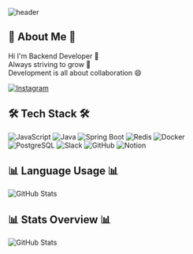 ![header](https://capsule-render.vercel.app/api?type=rounded&color=gradient&text=%20ChoeEuiSeung%20Develop%20&height=300&fontSize=65&textBg=true)



## 🎳 About Me 🎳

Hi I'm Backend Developer 👋  
Always striving to grow 💬  
Development is all about collaboration 😄  

[![Instagram](https://img.shields.io/badge/Instagram-%23E4405F?style=flat-square&logo=instagram&logoColor=white)](https://www.instagram.com/sseung_._92)



## 🛠 Tech Stack 🛠

![JavaScript](https://img.shields.io/badge/JavaScript-333333?style=flat-square&logo=javascript&logoColor=F7DF1E)
![Java](https://img.shields.io/badge/Java-007396?style=flat-square&logo=java&logoColor=white)
![Spring Boot](https://img.shields.io/badge/Spring%20Boot-6DB33F?style=flat-square&logo=springboot&logoColor=white)
![Redis](https://img.shields.io/badge/Redis-D92B2B?style=flat-square&logo=redis&logoColor=white)
![Docker](https://img.shields.io/badge/Docker-2496ED?style=flat-square&logo=docker&logoColor=white)  
![PostgreSQL](https://img.shields.io/badge/PostgreSQL-336791?style=flat-square&logo=postgresql&logoColor=white)
![Slack](https://img.shields.io/badge/Slack-4A154B?style=flat-square&logo=slack&logoColor=white)
![GitHub](https://img.shields.io/badge/GitHub-181717?style=flat-square&logo=github&logoColor=white)
![Notion](https://img.shields.io/badge/Notion-000000?style=flat-square&logo=notion&logoColor=white)



## 📊 Language Usage 📊

![GitHub Stats](https://raw.githubusercontent.com/eschoeDeveloper/github-stats-transparent/output/generated/languages.svg)  



## 📊 Stats Overview 📊

![GitHub Stats](https://raw.githubusercontent.com/eschoeDeveloper/github-stats-transparent/output/generated/overview.svg)  

